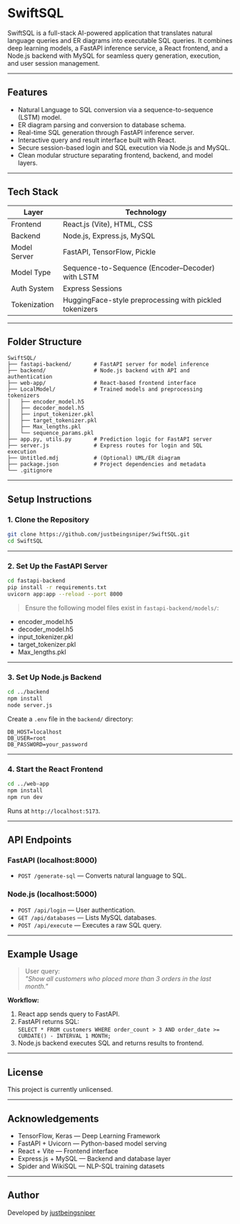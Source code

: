 # SwiftSQL

SwiftSQL is a full-stack AI-powered application that translates natural language queries and ER diagrams into executable SQL queries. It combines deep learning models, a FastAPI inference service, a React frontend, and a Node.js backend with MySQL for seamless query generation, execution, and user session management.

---

## Features

- Natural Language to SQL conversion via a sequence-to-sequence (LSTM) model.
- ER diagram parsing and conversion to database schema.
- Real-time SQL generation through FastAPI inference server.
- Interactive query and result interface built with React.
- Secure session-based login and SQL execution via Node.js and MySQL.
- Clean modular structure separating frontend, backend, and model layers.

---

## Tech Stack

| Layer         | Technology                                                    |
|---------------|---------------------------------------------------------------|
| Frontend      | React.js (Vite), HTML, CSS                                    |
| Backend       | Node.js, Express.js, MySQL                                    |
| Model Server  | FastAPI, TensorFlow, Pickle                                   |
| Model Type    | Sequence-to-Sequence (Encoder–Decoder) with LSTM              |
| Auth System   | Express Sessions                                              |
| Tokenization  | HuggingFace-style preprocessing with pickled tokenizers       |

---

## Folder Structure

```
SwiftSQL/
├── fastapi-backend/       # FastAPI server for model inference
├── backend/               # Node.js backend with API and authentication
├── web-app/               # React-based frontend interface
├── LocalModel/            # Trained models and preprocessing tokenizers
│   ├── encoder_model.h5
│   ├── decoder_model.h5
│   ├── input_tokenizer.pkl
│   ├── target_tokenizer.pkl
│   ├── Max_lengths.pkl
│   └── sequence_params.pkl
├── app.py, utils.py       # Prediction logic for FastAPI server
├── server.js              # Express routes for login and SQL execution
├── Untitled.mdj           # (Optional) UML/ER diagram
├── package.json           # Project dependencies and metadata
└── .gitignore
```

---

## Setup Instructions

### 1. Clone the Repository

```bash
git clone https://github.com/justbeingsniper/SwiftSQL.git
cd SwiftSQL
```

---

### 2. Set Up the FastAPI Server

```bash
cd fastapi-backend
pip install -r requirements.txt
uvicorn app:app --reload --port 8000
```

> Ensure the following model files exist in `fastapi-backend/models/`:

- encoder_model.h5  
- decoder_model.h5  
- input_tokenizer.pkl  
- target_tokenizer.pkl  
- Max_lengths.pkl

---

### 3. Set Up Node.js Backend

```bash
cd ../backend
npm install
node server.js
```

Create a `.env` file in the `backend/` directory:

```
DB_HOST=localhost
DB_USER=root
DB_PASSWORD=your_password
```

---

### 4. Start the React Frontend

```bash
cd ../web-app
npm install
npm run dev
```

Runs at `http://localhost:5173`.

---

## API Endpoints

### FastAPI (localhost:8000)

- `POST /generate-sql` — Converts natural language to SQL.

### Node.js (localhost:5000)

- `POST /api/login` — User authentication.
- `GET /api/databases` — Lists MySQL databases.
- `POST /api/execute` — Executes a raw SQL query.

---

## Example Usage

> User query:  
> _"Show all customers who placed more than 3 orders in the last month."_

**Workflow:**

1. React app sends query to FastAPI.
2. FastAPI returns SQL:  
   `SELECT * FROM customers WHERE order_count > 3 AND order_date >= CURDATE() - INTERVAL 1 MONTH;`
3. Node.js backend executes SQL and returns results to frontend.

---

## License

This project is currently unlicensed. 

---

## Acknowledgements

- TensorFlow, Keras — Deep Learning Framework
- FastAPI + Uvicorn — Python-based model serving
- React + Vite — Frontend interface
- Express.js + MySQL — Backend and database layer
- Spider and WikiSQL — NLP-SQL training datasets

---

## Author

Developed by [justbeingsniper](https://github.com/justbeingsniper)
